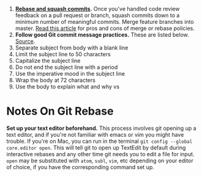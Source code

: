1. **[Rebase and squash commits](https://help.github.com/articles/about-git-rebase/).** Once you've handled code review feedback on a pull request or branch, squash commits down to a minimum number of meaningful commits. Merge feature branches into master. [Read this article](https://www.atlassian.com/git/articles/git-team-workflows-merge-or-rebase/) for pros and cons of merge or rebase policies.
1. **Follow good Git commit message practices.** These are listed below. [Source](http://chris.beams.io/posts/git-commit/).
  1. Separate subject from body with a blank line
  1. Limit the subject line to 50 characters
  1. Capitalize the subject line
  1. Do not end the subject line with a period
  1. Use the imperative mood in the subject line
  1. Wrap the body at 72 characters
  1. Use the body to explain what and why vs

# Notes On Git Rebase

**Set up your text editor beforehand.** This process involves git opening up a text editor, and if you're not familiar with emacs or vim you might have trouble. If you're on Mac, you can run in the terminal `git config --global core.editor open`. This will tell git to open up TextEdit by default during interactive rebases and any other time git needs you to edit a file for input. `open` may be substituted with `atom`, `subl`, `vim`, etc depending on your editor of choice, if you have the corresponding command set up.